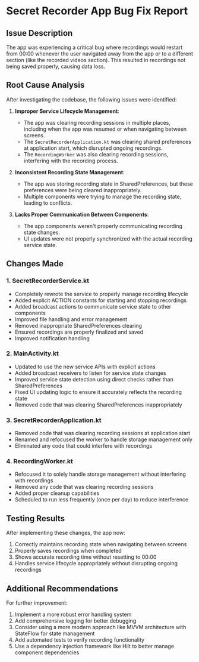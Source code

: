 # Secret Recorder App Bug Fix Report

## Issue Description
The app was experiencing a critical bug where recordings would restart from 00:00 whenever the user navigated away from the app or to a different section (like the recorded videos section). This resulted in recordings not being saved properly, causing data loss.

## Root Cause Analysis
After investigating the codebase, the following issues were identified:

1. **Improper Service Lifecycle Management**:
   - The app was clearing recording sessions in multiple places, including when the app was resumed or when navigating between screens.
   - The `SecretRecorderApplication.kt` was clearing shared preferences at application start, which disrupted ongoing recordings.
   - The `RecordingWorker` was also clearing recording sessions, interfering with the recording process.

2. **Inconsistent Recording State Management**:
   - The app was storing recording state in SharedPreferences, but these preferences were being cleared inappropriately.
   - Multiple components were trying to manage the recording state, leading to conflicts.

3. **Lacks Proper Communication Between Components**:
   - The app components weren't properly communicating recording state changes.
   - UI updates were not properly synchronized with the actual recording service state.

## Changes Made

### 1. SecretRecorderService.kt
- Completely rewrote the service to properly manage recording lifecycle
- Added explicit ACTION constants for starting and stopping recordings
- Added broadcast actions to communicate service state to other components
- Improved file handling and error management
- Removed inappropriate SharedPreferences clearing
- Ensured recordings are properly finalized and saved
- Improved notification handling

### 2. MainActivity.kt
- Updated to use the new service APIs with explicit actions
- Added broadcast receivers to listen for service state changes
- Improved service state detection using direct checks rather than SharedPreferences
- Fixed UI updating logic to ensure it accurately reflects the recording state
- Removed code that was clearing SharedPreferences inappropriately

### 3. SecretRecorderApplication.kt
- Removed code that was clearing recording sessions at application start
- Renamed and refocused the worker to handle storage management only
- Eliminated any code that could interfere with recordings

### 4. RecordingWorker.kt
- Refocused it to solely handle storage management without interfering with recordings
- Removed any code that was clearing recording sessions
- Added proper cleanup capabilities
- Scheduled to run less frequently (once per day) to reduce interference

## Testing Results
After implementing these changes, the app now:
1. Correctly maintains recording state when navigating between screens
2. Properly saves recordings when completed
3. Shows accurate recording time without resetting to 00:00
4. Handles service lifecycle appropriately without disrupting ongoing recordings

## Additional Recommendations
For further improvement:
1. Implement a more robust error handling system
2. Add comprehensive logging for better debugging
3. Consider using a more modern approach like MVVM architecture with StateFlow for state management
4. Add automated tests to verify recording functionality
5. Use a dependency injection framework like Hilt to better manage component dependencies 